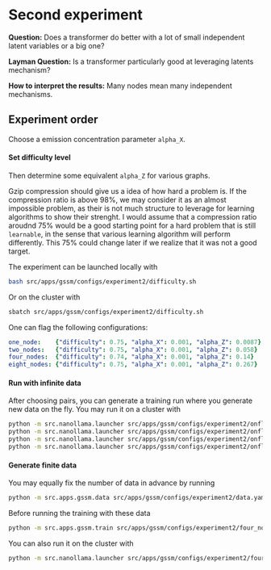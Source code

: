 # Second experiment

**Question:**
Does a transformer do better with a lot of small independent latent variables or a big one?

**Layman Question:**
Is a transformer particularly good at leveraging latents mechanism?

**How to interpret the results:**
Many nodes mean many independent mechanisms.

## Experiment order
Choose a emission concentration parameter `alpha_X`.

#### Set difficulty level
Then determine some equivalent `alpha_Z` for various graphs.

Gzip compression should give us a idea of how hard a problem is.
If the compression ratio is above 98%, we may consider it as an almost impossible problem, as their is not much structure to leverage for learning algorithms to show their strenght.
I would assume that a compression ratio aroudnd 75% would be a good starting point for a hard problem that is still `learnable`, in the sense that various learning algorithm will perform differently.
This 75% could change later if we realize that it was not a good target.

The experiment can be launched locally with
```bash
bash src/apps/gssm/configs/experiment2/difficulty.sh
```
Or on the cluster with
```bash
sbatch src/apps/gssm/configs/experiment2/difficulty.sh
```

One can flag the following configurations:
```yaml
one_node:    {"difficulty": 0.75, "alpha_X": 0.001, "alpha_Z": 0.0087}
two_nodes:   {"difficulty": 0.75, "alpha_X": 0.001, "alpha_Z": 0.058}
four_nodes:  {"difficulty": 0.74, "alpha_X": 0.001, "alpha_Z": 0.14}
eight_nodes: {"difficulty": 0.75, "alpha_X": 0.001, "alpha_Z": 0.267}
```

#### Run with infinite data
After choosing pairs, you can generate a training run where you generate new data on the fly.
You may run it on a cluster with
```bash
python -m src.nanollama.launcher src/apps/gssm/configs/experiment2/onfly_one_node.yaml
python -m src.nanollama.launcher src/apps/gssm/configs/experiment2/onfly_two_nodes.yaml
python -m src.nanollama.launcher src/apps/gssm/configs/experiment2/onfly_four_nodes.yaml
python -m src.nanollama.launcher src/apps/gssm/configs/experiment2/onfly_eight_nodes.yaml
```

#### Generate finite data
You may equally fix the number of data in advance by running
```bash
python -m src.apps.gssm.data src/apps/gssm/configs/experiment2/data.yaml
```
Before running the training with these data
```bash
python -m src.apps.gssm.train src/apps/gssm/configs/experiment2/four_nodes.yaml
```
You can also run it on the cluster with
```bash
python -m src.nanollama.launcher src/apps/gssm/configs/experiment2/four_nodes.yaml
```
